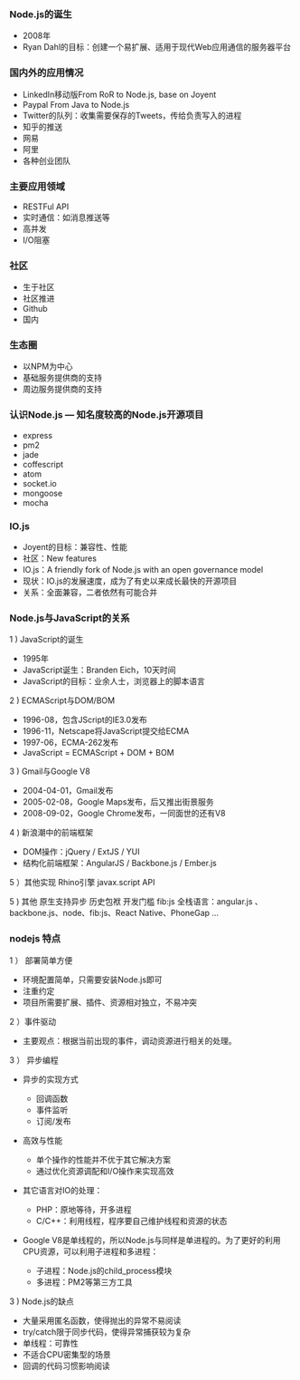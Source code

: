 ### Node.js的诞生

- 2008年
- Ryan Dahl的目标：创建一个易扩展、适用于现代Web应用通信的服务器平台

### 国内外的应用情况

- LinkedIn移动版From RoR to Node.js, base on Joyent
- Paypal From Java to Node.js
- Twitter的队列：收集需要保存的Tweets，传给负责写入的进程
- 知乎的推送
- 网易
- 阿里
- 各种创业团队

### 主要应用领域

- RESTFul API
- 实时通信：如消息推送等
- 高并发
- I/O阻塞

### 社区

- 生于社区
- 社区推进
- Github
- 国内

### 生态圈

- 以NPM为中心
- 基础服务提供商的支持
- 周边服务提供商的支持

### 认识Node.js — 知名度较高的Node.js开源项目

- express
- pm2
- jade
- coffescript
- atom
- socket.io
- mongoose
- mocha

### IO.js

- Joyent的目标：兼容性、性能
- 社区：New features
- IO.js：A friendly fork of Node.js with an open governance model
- 现状：IO.js的发展速度，成为了有史以来成长最快的开源项目
- 关系：全面兼容，二者依然有可能合并

### Node.js与JavaScript的关系

1 ) JavaScript的诞生

- 1995年
- JavaScript诞生：Branden Eich，10天时间
- JavaScript的目标：业余人士，浏览器上的脚本语言

2 ) ECMAScript与DOM/BOM

- 1996-08，包含JScript的IE3.0发布
- 1996-11，Netscape将JavaScript提交给ECMA
- 1997-06，ECMA-262发布
- JavaScript = ECMAScript + DOM + BOM

3 ) Gmail与Google V8

- 2004-04-01，Gmail发布
- 2005-02-08，Google Maps发布，后又推出街景服务
- 2008-09-02，Google Chrome发布，一同面世的还有V8

4 ) 新浪潮中的前端框架

- DOM操作：jQuery / ExtJS / YUI
- 结构化前端框架：AngularJS / Backbone.js / Ember.js

5 ）其他实现
Rhino引擎
javax.script API

5 ) 其他
原生支持异步
历史包袱
开发门槛
fib:js
全栈语言：angular.js 、backbone.js、node、fib:js、React Native、PhoneGap ...

### nodejs 特点

1 ） 部署简单方便

- 环境配置简单，只需要安装Node.js即可
- 注重约定
- 项目所需要扩展、插件、资源相对独立，不易冲突

2 ）事件驱动

- 主要观点：根据当前出现的事件，调动资源进行相关的处理。

3 ） 异步编程

- 异步的实现方式
  * 回调函数
  * 事件监听
  * 订阅/发布

- 高效与性能
    * 单个操作的性能并不优于其它解决方案
    * 通过优化资源调配和I/O操作来实现高效

- 其它语言对IO的处理：
    * PHP：原地等待，开多进程
    * C/C++：利用线程，程序要自己维护线程和资源的状态

- Google V8是单线程的，所以Node.js与同样是单进程的。为了更好的利用CPU资源，可以利用子进程和多进程：
    * 子进程：Node.js的child_process模块
    * 多进程：PM2等第三方工具

3 ) Node.js的缺点

- 大量采用匿名函数，使得抛出的异常不易阅读
- try/catch限于同步代码，使得异常捕获较为复杂
- 单线程：可靠性
- 不适合CPU密集型的场景
- 回调的代码习惯影响阅读
